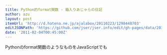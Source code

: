 ```yaml
---
title: Python的format関数 - 箱入りあじゃらの日記
author: azu
layout: post
itemUrl: 'http://d.hatena.ne.jp/ajalabox/20110223/1298448703'
editJSONPath: 'https://github.com/jser/jser.info/edit/gh-pages/data/2011/02/index.json'
date: '2011-02-04T00:45:00Z'
---
```

Pythonのformat関数のようなものをJavaScriptでも
